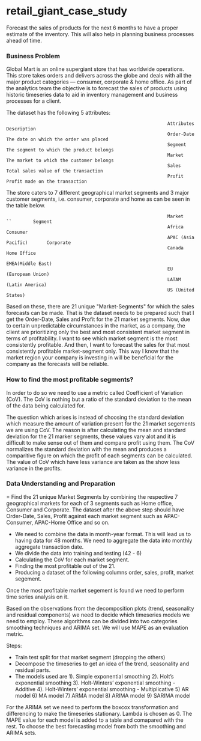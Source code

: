 # retail_giant_case_study
Forecast the sales of products for the next 6 months to have a proper estimate of the inventory. This will also help in planning business processes ahead of time. 

### Business Problem 
Global Mart is an online supergiant store that has worldwide operations. This store takes orders and delivers across the globe and deals with all the major product categories — consumer, corporate & home office. As part of the analytics team the objective is to forecast the sales of products using historic timeseries data to aid in inventory management and business processes for a client. 

 The dataset has the following 5 attributes:
 
                                                                Attributes	  Description
                                                                Order-Date	  The date on which the order was placed
                                                                Segment	     The segment to which the product belongs
                                                                Market	      The market to which the customer belongs
                                                                Sales	       Total sales value of the transaction
                                                                Profit	      Profit made on the transaction
                                                                
The store caters to 7 different geographical market segments and 3 major customer segments, i.e. consumer, corporate and home as can be seen in the table below.

                                                                Market	        ``        Segment
                                                                Africa	                  Consumer
                                                                APAC (Asia Pacific)	      Corporate
                                                                Canada	                  Home Office
                                                                EMEA(Middle East)	 
                                                                EU (European Union)	 
                                                                LATAM (Latin America)	 
                                                                US (United States)	 
Based on these, there are 21 unique "Market-Segments" for which the sales forecasts can be made. That is the dataset needs to be prepared such that I get the Order-Date, Sales and Profit for the 21 market segments.
Now, due to certain unpredictable circumstances in the market, as a company, the client are prioritizing only the best and most consistent market segment in terms of profitability.
I want to see which market segment is the most consistently profitable. And then, I want to forecast the sales for that most consistently profitable market-segment only. This way I know that the market region your company is investing in will be beneficial for the company as the forecasts will be reliable.

### How to find the most profitable segments?
In order to do so we need to use a metric called Coefficient of Variation (CoV). The CoV is nothing but a ratio of the standard deviation to the mean of the data being calculated for.

The question which arises is instead of choosing the standard deviation which measure the amount of variation present for the 21 market segements we are using CoV. 
The reason is after calculating the mean and standard deviation for the 21 marker segments, these values vary alot and it is difficult to make sense out of them and compare profit using them. 
The CoV normalizes the standard deviation with the mean and produces a comparitive figure on which the profit of each segments can be calculated. The value of CoV which have less variance are taken as the show less variance in the profits. 

### Data Understanding and Preparation
= Find the 21 unique Market Segments by combining the respective 7 geographical markets for each of 3 segments such as Home office, Consumer and Corporate. The dataset after the above step should have Order-Date, Sales, Profit against each market segment such as APAC-Consumer, APAC-Home Office and so on.
- We need to combine the data in month-year format. This will lead us to having data for 48 months. We need to aggregate the data into monthly aggregate transaction date.
- We divide the data into training and testing (42 - 6)
- Calculating the CoV for each market segment.
- Finding the most profitable out of the 21.
- Producing a dataset of the following columns order, sales, profit, market segement. 

Once the most profitable market segement is found we need to perform time series analysis on it. 
 
Based on the observations from the decomposition plots (trend, seasonality and residual components) we need to decide which timeseries models we need to employ.
These algorithms can be divided into two categories smoothing techniques and ARIMA set. We will use MAPE as an evaluation metric.

Steps:
- Train test split for that market segment (dropping the others)
- Decompose the timeseries to get an idea of the trend, seasonality and residual parts.
- The models used are 
    1).  Simple exponential smoothing
    2).  Holt’s exponential smoothing
    3).  Holt-Winters’ exponential smoothing - Additive
    4).  Holt-Winters’ exponential smoothing - Multiplicative
    5)   AR model
    6)   MA model
    7)   ARMA model
    8)   ARIMA model 
    9)   SARIMA model

For the ARIMA set we need to perform the boxcox transformation and differencing to make the timeseries stationary. Lambda is chosen as 0.
The MAPE value for each model is added to a table and comapared with the rest. To choose the best forecasting model from both the smoothing and ARIMA sets.
